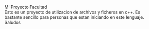  Mi Proyecto Facultad     
 Esto es un proyecto de utilizacion de archivos y ficheros en c++. Es bastante sencillo para personas que estan iniciando en este lenguaje. Saludos
